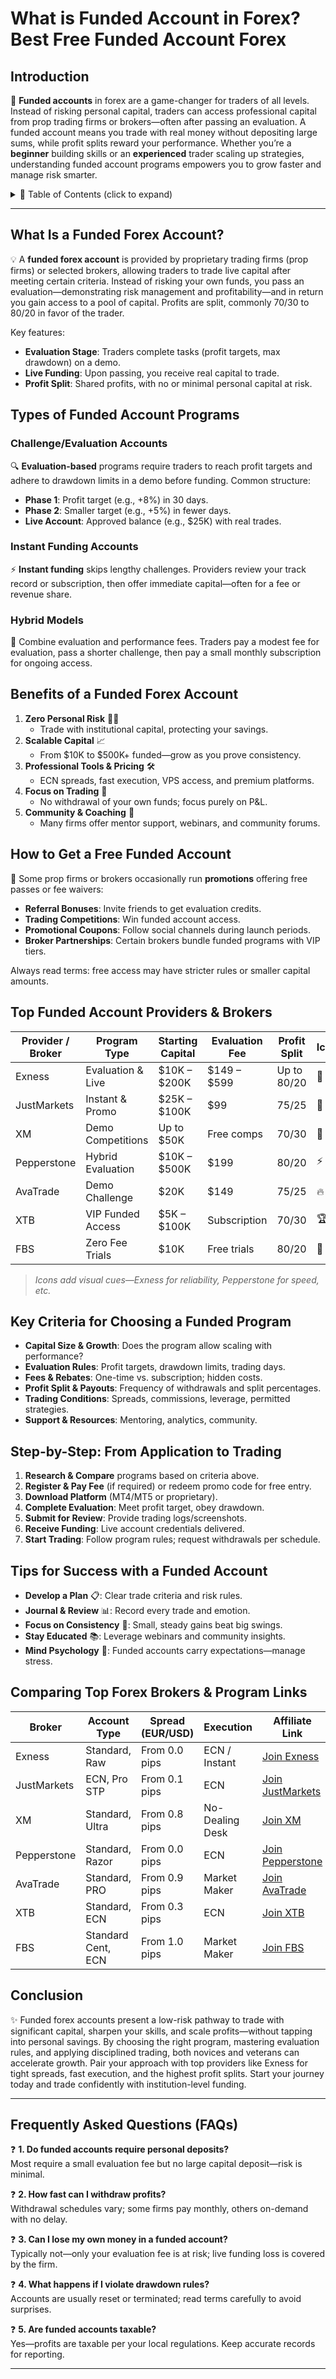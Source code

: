 # What is Funded Account in Forex? Best Free Funded Account Forex

## Introduction  
🎯 **Funded accounts** in forex are a game-changer for traders of all levels. Instead of risking personal capital, traders can access professional capital from prop trading firms or brokers—often after passing an evaluation. A funded account means you trade with real money without depositing large sums, while profit splits reward your performance. Whether you’re a **beginner** building skills or an **experienced** trader scaling up strategies, understanding funded account programs empowers you to grow faster and manage risk smarter.

<details>
<summary>📑 Table of Contents (click to expand)</summary>

1. [What Is a Funded Forex Account?](#what-is-a-funded-forex-account)  
2. [Types of Funded Account Programs](#types-of-funded-account-programs)  
   - Challenge/Evaluation Accounts  
   - Instant Funding Accounts  
   - Hybrid Models  
3. [Benefits of a Funded Forex Account](#benefits-of-a-funded-forex-account)  
4. [How to Get a Free Funded Account](#how-to-get-a-free-funded-account)  
5. [Top Funded Account Providers & Brokers](#top-funded-account-providers--brokers)  
6. [Key Criteria for Choosing a Funded Program](#key-criteria-for-choosing-a-funded-program)  
7. [Step-by-Step: From Application to Trading](#step-by-step-from-application-to-trading)  
8. [Tips for Success with a Funded Account](#tips-for-success-with-a-funded-account)  
9. [Comparing Top Forex Brokers & Program Links](#comparing-top-forex-brokers--program-links)  
10. [Conclusion](#conclusion)  
11. [Frequently Asked Questions (FAQs)](#frequently-asked-questions-faqs)  

</details>

---

## What Is a Funded Forex Account?  
💡 A **funded forex account** is provided by proprietary trading firms (prop firms) or selected brokers, allowing traders to trade live capital after meeting certain criteria. Instead of risking your own funds, you pass an evaluation—demonstrating risk management and profitability—and in return you gain access to a pool of capital. Profits are split, commonly 70/30 to 80/20 in favor of the trader.

Key features:  
- **Evaluation Stage**: Traders complete tasks (profit targets, max drawdown) on a demo.  
- **Live Funding**: Upon passing, you receive real capital to trade.  
- **Profit Split**: Shared profits, with no or minimal personal capital at risk.  

## Types of Funded Account Programs  
### Challenge/Evaluation Accounts  
🔍 **Evaluation-based** programs require traders to reach profit targets and adhere to drawdown limits in a demo before funding. Common structure:  
- **Phase 1**: Profit target (e.g., +8%) in 30 days.  
- **Phase 2**: Smaller target (e.g., +5%) in fewer days.  
- **Live Account**: Approved balance (e.g., $25K) with real trades.

### Instant Funding Accounts  
⚡ **Instant funding** skips lengthy challenges. Providers review your track record or subscription, then offer immediate capital—often for a fee or revenue share.

### Hybrid Models  
🔀 Combine evaluation and performance fees. Traders pay a modest fee for evaluation, pass a shorter challenge, then pay a small monthly subscription for ongoing access.

## Benefits of a Funded Forex Account  
1. **Zero Personal Risk** 🚫💵  
   - Trade with institutional capital, protecting your savings.  
2. **Scalable Capital** 📈  
   - From $10K to $500K+ funded—grow as you prove consistency.  
3. **Professional Tools & Pricing** 🛠️  
   - ECN spreads, fast execution, VPS access, and premium platforms.  
4. **Focus on Trading** 🎯  
   - No withdrawal of your own funds; focus purely on P&L.  
5. **Community & Coaching** 🤝  
   - Many firms offer mentor support, webinars, and community forums.

## How to Get a Free Funded Account  
🎁 Some prop firms or brokers occasionally run **promotions** offering free passes or fee waivers:  
- **Referral Bonuses**: Invite friends to get evaluation credits.  
- **Trading Competitions**: Win funded account access.  
- **Promotional Coupons**: Follow social channels during launch periods.  
- **Broker Partnerships**: Certain brokers bundle funded programs with VIP tiers.

Always read terms: free access may have stricter rules or smaller capital amounts.

## Top Funded Account Providers & Brokers  
| Provider / Broker  | Program Type       | Starting Capital | Evaluation Fee | Profit Split | Icon |
|--------------------|--------------------|------------------|----------------|--------------|------|
| Exness             | Evaluation & Live  | $10K – $200K     | $149 – $599    | Up to 80/20  | 💎   |
| JustMarkets        | Instant & Promo    | $25K – $100K     | $99            | 75/25        | 🚀   |
| XM                 | Demo Competitions  | Up to $50K       | Free comps     | 70/30        | 🎉   |
| Pepperstone        | Hybrid Evaluation  | $10K – $500K     | $199           | 80/20        | ⚡   |
| AvaTrade           | Demo Challenge     | $20K             | $149           | 75/25        | 🔥   |
| XTB                | VIP Funded Access  | $5K – $100K      | Subscription   | 70/30        | 🏆   |
| FBS                | Zero Fee Trials    | $10K             | Free trials    | 80/20        | 🎁   |

> *Icons add visual cues—Exness for reliability, Pepperstone for speed, etc.*

## Key Criteria for Choosing a Funded Program  
- **Capital Size & Growth**: Does the program allow scaling with performance?  
- **Evaluation Rules**: Profit targets, drawdown limits, trading days.  
- **Fees & Rebates**: One-time vs. subscription; hidden costs.  
- **Profit Split & Payouts**: Frequency of withdrawals and split percentages.  
- **Trading Conditions**: Spreads, commissions, leverage, permitted strategies.  
- **Support & Resources**: Mentoring, analytics, community.

## Step-by-Step: From Application to Trading  
1. **Research & Compare** programs based on criteria above.  
2. **Register & Pay Fee** (if required) or redeem promo code for free entry.  
3. **Download Platform** (MT4/MT5 or proprietary).  
4. **Complete Evaluation**: Meet profit target, obey drawdown.  
5. **Submit for Review**: Provide trading logs/screenshots.  
6. **Receive Funding**: Live account credentials delivered.  
7. **Start Trading**: Follow program rules; request withdrawals per schedule.

## Tips for Success with a Funded Account  
- **Develop a Plan** 📋: Clear trade criteria and risk rules.  
- **Journal & Review** 📊: Record every trade and emotion.  
- **Focus on Consistency** 🔄: Small, steady gains beat big swings.  
- **Stay Educated** 📚: Leverage webinars and community insights.  
- **Mind Psychology** 🧠: Funded accounts carry expectations—manage stress.

## Comparing Top Forex Brokers & Program Links  
| Broker        | Account Type       | Spread (EUR/USD) | Execution      | Affiliate Link                                                                                      |
|---------------|--------------------|------------------|----------------|-----------------------------------------------------------------------------------------------------|
| Exness        | Standard, Raw      | From 0.0 pips    | ECN / Instant  | [Join Exness](https://one.exnesstrack.org/a/english23)                                               |
| JustMarkets   | ECN, Pro STP       | From 0.1 pips    | ECN            | [Join JustMarkets](https://one.justmarkets.link/a/79iqw0j6nj)                                        |
| XM            | Standard, Ultra    | From 0.8 pips    | No-Dealing Desk| [Join XM](https://clicks.pipaffiliates.com/c?c=589901&l=en&p=0)                                      |
| Pepperstone   | Standard, Razor    | From 0.0 pips    | ECN            | [Join Pepperstone](https://trk.pepperstonepartners.com/aff_c?offer_id=367&aff_id=33954)              |
| AvaTrade      | Standard, PRO      | From 0.9 pips    | Market Maker   | [Join AvaTrade](https://www.avatrade.com?versionId=10301&tag=194438)                                 |
| XTB           | Standard, ECN      | From 0.3 pips    | ECN            | [Join XTB](https://link-pso.xtb.com/pso/zrUCY)                                                       |
| FBS           | Standard Cent, ECN | From 1.0 pips    | Market Maker   | [Join FBS](https://fbs.partners?ibl=587836&ibp=21398815)                                             |

## Conclusion  
✨ Funded forex accounts present a low-risk pathway to trade with significant capital, sharpen your skills, and scale profits—without tapping into personal savings. By choosing the right program, mastering evaluation rules, and applying disciplined trading, both novices and veterans can accelerate growth. Pair your approach with top providers like Exness for tight spreads, fast execution, and the highest profit splits. Start your journey today and trade confidently with institution-level funding.

---

## Frequently Asked Questions (FAQs)  
❓ **1. Do funded accounts require personal deposits?**  
Most require a small evaluation fee but no large capital deposit—risk is minimal.

❓ **2. How fast can I withdraw profits?**  
Withdrawal schedules vary; some firms pay monthly, others on-demand with no delay.

❓ **3. Can I lose my own money in a funded account?**  
Typically not—only your evaluation fee is at risk; live funding loss is covered by the firm.

❓ **4. What happens if I violate drawdown rules?**  
Accounts are usually reset or terminated; read terms carefully to avoid surprises.

❓ **5. Are funded accounts taxable?**  
Yes—profits are taxable per your local regulations. Keep accurate records for reporting.

---
